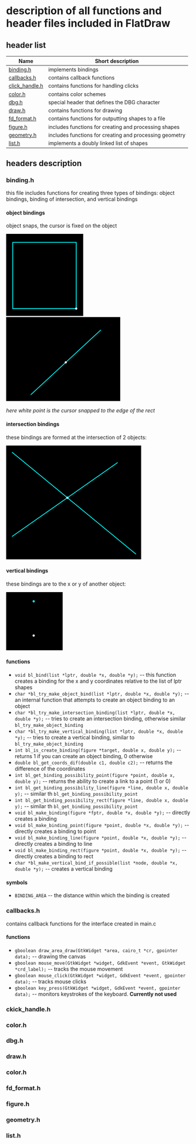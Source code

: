 # description of all functions and header files included in FlatDraw

## header list
Name                   | Short description
---------------------- | -------------------------------------------------
[binding.h](#bh)       | implements bindings
[callbacks.h](#ch)     | contains callback functions
[click_handle.h](#chh) | contains functions for handling clicks
[color.h](#clh)        | contains color schemes
[dbg.h](#dbh)          | special header that defines the DBG character
[draw.h](#dh)          | contains functions for drawing
[fd_format.h](#ffh)    | contains functions for outputting shapes to a file
[figure.h](#fh)        | includes functions for creating and processing shapes
[geometry.h](#gh)      | includes functions for creating and processing geometry
[list.h](#lh)          | implements a doubly linked list of shapes

## headers description
<a name="bh"></a>
### binding.h
this file includes functions for creating three types of bindings: object bindings, binding of intersection, and vertical bindings
#### object bindings
object snaps, the cursor is fixed on the object

![](obb.png)
![](lb2.png)

*here white point is the cursor snapped to the edge of the rect*

#### intersection bindings
these bindings are formed at the intersection of 2 objects:

![](ib.png)

#### vertical bindings
these bindings are to the x or y of another object:

![](vb.png)

#### functions
+ `void bl_bind(list *lptr, double *x, double *y);` -- this function creates a binding for the x and y coordinates relative to the list of lptr shapes
+ `char *bl_try_make_object_bind(list *lptr, double *x, double *y);` -- an internal function that attempts to create an object binding to an object
+ `char *bl_try_make_intersection_binding(list *lptr, double *x, double *y);` -- tries to create an intersection binding, otherwise similar `bl_try_make_object_binding`
+ `char *bl_try_make_vertical_binding(list *lptr, double *x, double *y);` -- tries to create a vertical binding, similar to `bl_try_make_object_binding`
+ `int bl_is_create_binding(figure *target, double x, double y);` -- returns 1 if you can create an object binding, 0 otherwise
+ `double bl_get_coords_dif(double c1, double c2);` -- returns the difference of the coordinates
+ `int bl_get_binding_possibility_point(figure *point, double x, double y);` -- returns the ability to create a link to a point (1 or 0)
+ `int bl_get_binding_possibility_line(figure *line, double x, double y);` -- similar th `bl_get_binding_possibility_point`
+ `int bl_get_binding_possibility_rect(figure *line, double x, double y);` -- similar th `bl_get_binding_possibility_point`
+ `void bl_make_binding(figure *fptr, double *x, double *y);` -- directly creates a binding
+ `void bl_make_binding_point(figure *point, double *x, double *y);` -- directly creates a binding to point
+ `void bl_make_binding_line(figure *point, double *x, double *y);` -- directly creates a binding to line
+ `void bl_make_binding_rect(figure *point, double *x, double *y);` -- directly creates a binding to rect
+ `char *bl_make_vertical_bind_if_possible(list *node, double *x, double *y);` -- creates a vertical binding

#### symbols
+ `BINDING_AREA` -- the distance within which the binding is created

<a name="ch"></a>
### callbacks.h
contains callback functions for the interface created in main.c

#### functions
+ `gboolean draw_area_draw(GtkWidget *area, cairo_t *cr, gpointer data);` -- drawing the canvas
+ `gboolean mouse_move(GtkWidget *widget, GdkEvent *event, GtkWidget *crd_label);` -- tracks the mouse movement
+ `gboolean mouse_click(GtkWidget *widget, GdkEvent *event, gpointer data);` -- tracks mouse clicks
+ `gboolean key_press(GtkWidget *widget, GdkEvent *event, gpointer data);` -- monitors keystrokes of the keyboard. __Currently not used__

<a name="chh"></a>
### ckick_handle.h

<a name="clh"></a>
### color.h

<a name="dbh"></a>
### dbg.h

<a name="dh"></a>
### draw.h

<a name="clh"></a>
### color.h

<a name="ffh"></a>
### fd_format.h

<a name="fh"></a>
### figure.h

<a name="gh"></a>
### geometry.h

<a name="lh"></a>
### list.h
